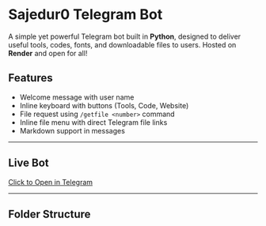 # Sajedur0 Telegram Bot

A simple yet powerful Telegram bot built in **Python**, designed to deliver useful tools, codes, fonts, and downloadable files to users. Hosted on **Render** and open for all!

## Features

- Welcome message with user name
- Inline keyboard with buttons (Tools, Code, Website)
- File request using `/getfile <number>` command
- Inline file menu with direct Telegram file links
- Markdown support in messages

---

## Live Bot

[Click to Open in Telegram](https://t.me/Sajedur0_Bot)

---

## Folder Structure


